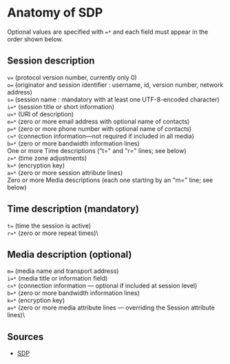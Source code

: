 # Anatomy of SDP

Optional values are specified with `=*` and each field must appear in the 
order shown below.

## Session description
    
`v=`  (protocol version number, currently only 0)\
`o=`  (originator and session identifier : username, id, version number, network address)\
`s=`  (session name : mandatory with at least one UTF-8-encoded character)\
`i=*` (session title or short information)\
`u=*` (URI of description)\
`e=*` (zero or more email address with optional name of contacts)\
`p=*` (zero or more phone number with optional name of contacts)\
`c=*` (connection information—not required if included in all media)\
`b=*` (zero or more bandwidth information lines)\
One or more Time descriptions ("t=" and "r=" lines; see below)\
`z=*` (time zone adjustments)\
`k=*` (encryption key)\
`a=*` (zero or more session attribute lines)\
Zero or more Media descriptions (each one starting by an "m=" line; see below)

## Time description (mandatory)
    
`t=`  (time the session is active)\
`r=*` (zero or more repeat times)\

## Media description (optional)

`m=`  (media name and transport address)\
`i=*` (media title or information field)\
`c=*` (connection information — optional if included at session level)\
`b=*` (zero or more bandwidth information lines)\
`k=*` (encryption key)\
`a=*` (zero or more media attribute lines — overriding the Session attribute lines)\

## Sources

- [SDP](https://en.wikipedia.org/wiki/Session_Description_Protocol)